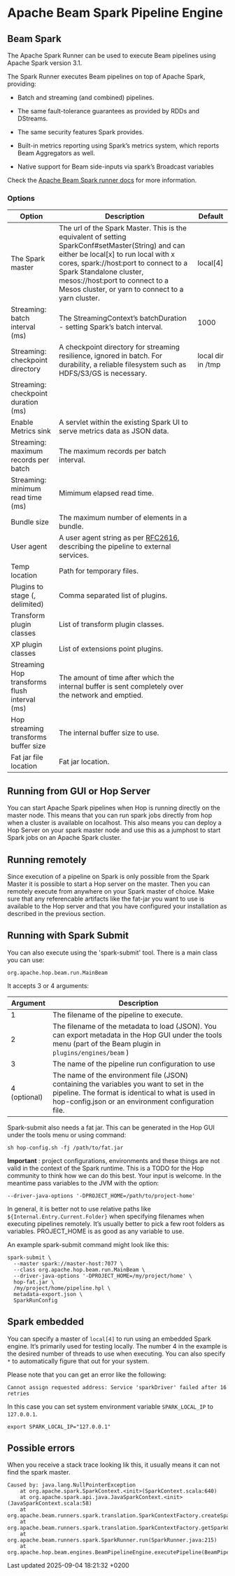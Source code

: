 <div id="header">

# Apache Beam Spark Pipeline Engine

</div>

<div id="content">

<div class="sect1">

## Beam Spark

<div class="sectionbody">

<div class="paragraph">

The Apache Spark Runner can be used to execute Beam pipelines using Apache Spark version 3.1.

</div>

<div class="paragraph">

The Spark Runner executes Beam pipelines on top of Apache Spark, providing:

</div>

<div class="ulist">

  - Batch and streaming (and combined) pipelines.

  - The same fault-tolerance guarantees as provided by RDDs and DStreams.

  - The same security features Spark provides.

  - Built-in metrics reporting using Spark’s metrics system, which reports Beam Aggregators as well.

  - Native support for Beam side-inputs via spark’s Broadcast variables

</div>

<div class="paragraph">

Check the [Apache Beam Spark runner docs](https://beam.apache.org/documentation/runners/spark/) for more information.

</div>

<div class="sect2">

### Options

| Option                                       | Description                                                                                                                                                                                                                                                                                            | Default           |
| -------------------------------------------- | ------------------------------------------------------------------------------------------------------------------------------------------------------------------------------------------------------------------------------------------------------------------------------------------------------ | ----------------- |
| The Spark master                             | The url of the Spark Master. This is the equivalent of setting SparkConf\#setMaster(String) and can either be local\[x\] to run local with x cores, spark://host:port to connect to a Spark Standalone cluster, mesos://host:port to connect to a Mesos cluster, or yarn to connect to a yarn cluster. | local\[4\]        |
| Streaming: batch interval (ms)               | The StreamingContext’s batchDuration - setting Spark’s batch interval.                                                                                                                                                                                                                                 | 1000              |
| Streaming: checkpoint directory              | A checkpoint directory for streaming resilience, ignored in batch. For durability, a reliable filesystem such as HDFS/S3/GS is necessary.                                                                                                                                                              | local dir in /tmp |
| Streaming: checkpoint duration (ms)          |                                                                                                                                                                                                                                                                                                        |                   |
| Enable Metrics sink                          | A servlet within the existing Spark UI to serve metrics data as JSON data.                                                                                                                                                                                                                             |                   |
| Streaming: maximum records per batch         | The maximum records per batch interval.                                                                                                                                                                                                                                                                |                   |
| Streaming: minimum read time (ms)            | Mimimum elapsed read time.                                                                                                                                                                                                                                                                             |                   |
| Bundle size                                  | The maximum number of elements in a bundle.                                                                                                                                                                                                                                                            |                   |
| User agent                                   | A user agent string as per [RFC2616](https://tools.ietf.org/html/rfc2616), describing the pipeline to external services.                                                                                                                                                                               |                   |
| Temp location                                | Path for temporary files.                                                                                                                                                                                                                                                                              |                   |
| Plugins to stage (, delimited)               | Comma separated list of plugins.                                                                                                                                                                                                                                                                       |                   |
| Transform plugin classes                     | List of transform plugin classes.                                                                                                                                                                                                                                                                      |                   |
| XP plugin classes                            | List of extensions point plugins.                                                                                                                                                                                                                                                                      |                   |
| Streaming Hop transforms flush interval (ms) | The amount of time after which the internal buffer is sent completely over the network and emptied.                                                                                                                                                                                                    |                   |
| Hop streaming transforms buffer size         | The internal buffer size to use.                                                                                                                                                                                                                                                                       |                   |
| Fat jar file location                        | Fat jar location.                                                                                                                                                                                                                                                                                      |                   |

</div>

</div>

</div>

<div class="sect1">

## Running from GUI or Hop Server

<div class="sectionbody">

<div class="paragraph">

You can start Apache Spark pipelines when Hop is running directly on the master node. This means that you can run spark jobs directly from hop when a cluster is available on localhost. This also means you can deploy a Hop Server on your spark master node and use this as a jumphost to start Spark jobs on an Apache Spark cluster.

</div>

</div>

</div>

<div class="sect1">

## Running remotely

<div class="sectionbody">

<div class="paragraph">

Since execution of a pipeline on Spark is only possible from the Spark Master it is possible to start a Hop server on the master. Then you can remotely execute from anywhere on your Spark master of choice. Make sure that any referencable artifacts like the fat-jar you want to use is available to the Hop server and that you have configured your installation as described in the previous section.

</div>

</div>

</div>

<div class="sect1">

## Running with Spark Submit

<div class="sectionbody">

<div class="paragraph">

You can also execute using the 'spark-submit' tool. There is a main class you can use:

</div>

<div class="listingblock">

<div class="content">

``` highlight
org.apache.hop.beam.run.MainBeam
```

</div>

</div>

<div class="paragraph">

It accepts 3 or 4 arguments:

</div>

| Argument     | Description                                                                                                                                                                                        |
| ------------ | -------------------------------------------------------------------------------------------------------------------------------------------------------------------------------------------------- |
| 1            | The filename of the pipeline to execute.                                                                                                                                                           |
| 2            | The filename of the metadata to load (JSON). You can export metadata in the Hop GUI under the tools menu (part of the Beam plugin in `plugins/engines/beam` )                                      |
| 3            | The name of the pipeline run configuration to use                                                                                                                                                  |
| 4 (optional) | The name of the environment file (JSON) containing the variables you want to set in the pipeline. The format is identical to what is used in hop-config.json or an environment configuration file. |

<div class="paragraph">

Spark-submit also needs a fat jar. This can be generated in the Hop GUI under the tools menu or using command:

</div>

<div class="listingblock">

<div class="content">

``` highlight
sh hop-config.sh -fj /path/to/fat.jar
```

</div>

</div>

<div class="paragraph">

**Important** : project configurations, environments and these things are not valid in the context of the Spark runtime. This is a TODO for the Hop community to think how we can do this best. Your input is welcome. In the meantime pass variables to the JVM with the option:

</div>

<div class="listingblock">

<div class="content">

``` highlight
--driver-java-options '-DPROJECT_HOME=/path/to/project-home'
```

</div>

</div>

<div class="paragraph">

In general, it is better not to use relative paths like `${Internal.Entry.Current.Folder}` when specifying filenames when executing pipelines remotely. It’s usually better to pick a few root folders as variables. PROJECT\_HOME is as good as any variable to use.

</div>

<div class="paragraph">

An example spark-submit command might look like this:

</div>

<div class="listingblock">

<div class="content">

``` highlight
spark-submit \
  --master spark://master-host:7077 \
  --class org.apache.hop.beam.run.MainBeam \
  --driver-java-options '-DPROJECT_HOME=/my/project/home' \
  hop-fat.jar \
  /my/project/home/pipeline.hpl \
  metadata-export.json \
  SparkRunConfig
```

</div>

</div>

</div>

</div>

<div class="sect1">

## Spark embedded

<div class="sectionbody">

<div class="paragraph">

You can specify a master of `local[4]` to run using an embedded Spark engine. It’s primarily used for testing locally. The number 4 in the example is the desired number of threads to use when executing. You can also specify `*` to automatically figure that out for your system.

</div>

<div class="paragraph">

Please note that you can get an error like the following:

</div>

<div class="listingblock">

<div class="content">

``` highlight
Cannot assign requested address: Service 'sparkDriver' failed after 16 retries
```

</div>

</div>

<div class="paragraph">

In this case you can set system environment variable `SPARK_LOCAL_IP` to `127.0.0.1`.

</div>

<div class="listingblock">

<div class="content">

``` highlight
export SPARK_LOCAL_IP="127.0.0.1"
```

</div>

</div>

</div>

</div>

<div class="sect1">

## Possible errors

<div class="sectionbody">

<div class="paragraph">

When you receive a stack trace looking lik this, it usually means it can not find the spark master.

</div>

<div class="listingblock">

<div class="content">

``` highlight
Caused by: java.lang.NullPointerException
    at org.apache.spark.SparkContext.<init>(SparkContext.scala:640)
    at org.apache.spark.api.java.JavaSparkContext.<init>(JavaSparkContext.scala:58)
    at org.apache.beam.runners.spark.translation.SparkContextFactory.createSparkContext(SparkContextFactory.java:101)
    at org.apache.beam.runners.spark.translation.SparkContextFactory.getSparkContext(SparkContextFactory.java:67)
    at org.apache.beam.runners.spark.SparkRunner.run(SparkRunner.java:215)
    at org.apache.hop.beam.engines.BeamPipelineEngine.executePipeline(BeamPipelineEngine.java:243)
```

</div>

</div>

</div>

</div>

</div>

<div id="footer">

<div id="footer-text">

Last updated 2025-09-04 18:21:32 +0200

</div>

</div>
